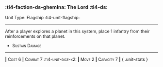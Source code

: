 ### :ti4-faction-ds-ghemina: **The Lord** :ti4-ds:

Unit Type: Flagship :ti4-unit-flagship:

---

After a player explores a planet in this system, place 1 infantry from their reinforcements on that planet.

* <span style="font-variant:small-caps;">Sustain Damage</span> 

---

__|__ <span style="font-variant:small-caps;">Cost 6</span> __|__ <span style="font-variant:small-caps;">Combat 7 :ti4-unit-dice-x2:</span> __|__ <span style="font-variant:small-caps;">Move 2</span> __|__ <span style="font-variant:small-caps;">Capacity 7</span> __|__
{ .unit-stats }
